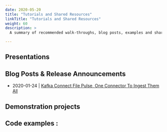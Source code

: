 ```yaml
---
date: 2020-05-20
title: "Tutorials and Shared Resources"
linkTitle: "Tutorials and Shared Resources"
weight: 60
description: >
  A summary of recommended walk-throughs, blog posts, examples and shared resources about Connect File Pulse

---
```


## Presentations 



## Blog Posts & Release Announcements

* 2020-01-24 | [Kafka Connect File Pulse, One Connector To Ingest Them All](https://medium.com/streamthoughts/kafka-connect-filepulse-one-connector-to-ingest-them-all-faed018a725c)


## Demonstration projects


## Code examples : 






